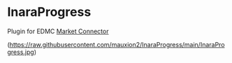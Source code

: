 # InaraProgress

Plugin for EDMC  [Market Connector](https://github.com/EDCD/EDMarketConnector/wiki)

(https://raw.githubusercontent.com/mauxion2/InaraProgress/main/InaraProgress.jpg)




